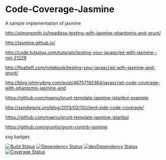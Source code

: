 Code-Coverage-Jasmine
=====================

A sample implementation of jasmine


http://simonsmith.io/headless-testing-with-jasmine-phantomjs-and-grunt/

http://jasmine.github.io/

http://code.tutsplus.com/tutorials/testing-your-javascript-with-jasmine--net-21229

http://floatleft.com/notebook/testing-your-javascript-with-jasmine-and-grunt/

http://blog.johnryding.com/post/46757192364/javascript-code-coverage-with-phantomjs-jasmine-and

https://github.com/maenu/grunt-template-jasmine-istanbul-example

http://sandiegojs.org/blog/2013/03/10/client-side-code-coverage/

https://github.com/maenu/grunt-template-jasmine-istanbul

https://github.com/gruntjs/grunt-contrib-jasmine


svg badges

[![Build Status](https://travis-ci.org/thorst/Code-Coverage-Jasmine.svg?branch=master)](https://travis-ci.org/thorst/Code-Coverage-Jasmine)
[![Dependency Status](https://david-dm.org/thorst/Code-Coverage-Jasmine.svg?theme=shields.io)](https://david-dm.org/thorst/Code-Coverage-Jasmine)
[![devDependency Status](https://david-dm.org/thorst/Code-Coverage-Jasmine/dev-status.svg?theme=shields.io)](https://david-dm.org/thorst/Code-Coverage-Jasmine#info=devDependencies)
[![Coverage Status](http://img.shields.io/coveralls/thorst/Code-Coverage-Jasmine.svg)](https://coveralls.io/r/thorst/Code-Coverage-Jasmine?branch=master)